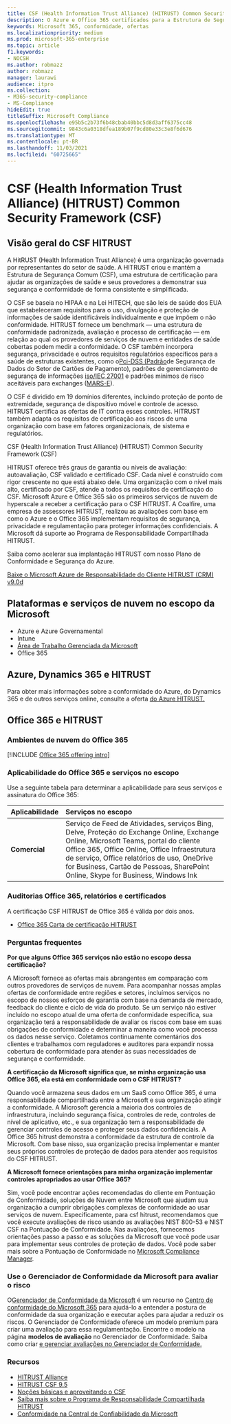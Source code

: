 ```yaml
---
title: CSF (Health Information Trust Alliance) (HITRUST) Common Security Framework (CSF)
description: O Azure e Office 365 certificados para a Estrutura de Segurança Comum (CSF) HITRUST (Health Information Trust Alliance).
keywords: Microsoft 365, conformidade, ofertas
ms.localizationpriority: medium
ms.prod: microsoft-365-enterprise
ms.topic: article
f1.keywords:
- NOCSH
ms.author: robmazz
author: robmazz
manager: laurawi
audience: itpro
ms.collection:
- M365-security-compliance
- MS-Compliance
hideEdit: true
titleSuffix: Microsoft Compliance
ms.openlocfilehash: e95b5c2b73f6b48cbab40bbc5d8d3aff6375cc48
ms.sourcegitcommit: 9843c6a0318dfea189b07f9cd80e33c3e8f6d676
ms.translationtype: MT
ms.contentlocale: pt-BR
ms.lasthandoff: 11/03/2021
ms.locfileid: "60725665"
---
```

# <a name="health-information-trust-alliance-hitrust-common-security-framework-csf"></a>CSF (Health Information Trust Alliance) (HITRUST) Common Security Framework (CSF)

## <a name="hitrust-csf-overview"></a>Visão geral do CSF HITRUST

A HitRUST (Health Information Trust Alliance) é uma organização governada por representantes do setor de saúde. A HITRUST criou e mantém a Estrutura de Segurança Comum (CSF), uma estrutura de certificação para ajudar as organizações de saúde e seus provedores a demonstrar sua segurança e conformidade de forma consistente e simplificada.

O CSF se baseia no HIPAA e na Lei HITECH, que são leis de saúde dos EUA que estabeleceram requisitos para o uso, divulgação e proteção de informações de saúde identificáveis individualmente e que impõem o não conformidade. HITRUST fornece um benchmark — uma estrutura de conformidade padronizada, avaliação e processo de certificação — em relação ao qual os provedores de serviços de nuvem e entidades de saúde cobertas podem medir a conformidade. O CSF também incorpora segurança, privacidade e outros requisitos regulatórios específicos para a saúde de estruturas existentes, como o[Pci-DSS (Padrão](https://www.microsoft.com/trustcenter/compliance/pci)de Segurança de Dados do Setor de Cartões de Pagamento), padrões de gerenciamento de segurança de informações [iso/IEC 27001](https://www.microsoft.com/trustcenter/compliance/iso-iec-27001) e padrões mínimos de risco aceitáveis para exchanges ([MARS-E](https://www.microsoft.com/trustcenter/compliance/mars-e)).

O CSF é dividido em 19 domínios diferentes, incluindo proteção de ponto de extremidade, segurança de dispositivo móvel e controle de acesso. HITRUST certifica as ofertas de IT contra esses controles. HITRUST também adapta os requisitos de certificação aos riscos de uma organização com base em fatores organizacionais, de sistema e regulatórios.

CSF (Health Information Trust Alliance) (HITRUST) Common Security Framework (CSF)

HITRUST oferece três graus de garantia ou níveis de avaliação: autoavaliação, CSF validado e certificado CSF. Cada nível é construído com rigor crescente no que está abaixo dele. Uma organização com o nível mais alto, certificado por CSF, atende a todos os requisitos de certificação do CSF. Microsoft Azure e Office 365 são os primeiros serviços de nuvem de hyperscale a receber a certificação para o CSF HITRUST. A Coalfire, uma empresa de assessores HITRUST, realizou as avaliações com base em como o Azure e o Office 365 implementam requisitos de segurança, privacidade e regulamentação para proteger informações confidenciais. A Microsoft dá suporte ao Programa de Responsabilidade Compartilhada HITRUST.

Saiba como acelerar sua implantação HITRUST com nosso Plano de Conformidade e Segurança do Azure.

[Baixe o Microsoft Azure de Responsabilidade do Cliente HITRUST (CRM) v9.0d](https://servicetrust.microsoft.com/ViewPage/Blueprint?command=Download&downloadType=Document&downloadId=3ccde498-4761-4be0-be8b-cd8d379a3a4f&docTab=fc060920-cdb8-11e7-bacf-0bf52b09d912_Healthcare_Blueprint)

## <a name="microsoft-in-scope-cloud-platforms--services"></a>Plataformas e serviços de nuvem no escopo da Microsoft

- Azure e Azure Governamental
- Intune
- [Área de Trabalho Gerenciada da Microsoft](/microsoft-365/managed-desktop/intro/compliance)
- Office 365

## <a name="azure-dynamics-365-and-hitrust"></a>Azure, Dynamics 365 e HITRUST

Para obter mais informações sobre a conformidade do Azure, do Dynamics 365 e de outros serviços online, consulte a oferta [do Azure HITRUST.](/azure/compliance/offerings/offering-hitrust)

## <a name="office-365-and-hitrust"></a>Office 365 e HITRUST

### <a name="office-365-cloud-environments"></a>Ambientes de nuvem do Office 365

[!INCLUDE [Office 365 offering intro](../includes/o365-offering-introduction.md)]

### <a name="office-365-applicability-and-in-scope-services"></a>Aplicabilidade do Office 365 e serviços no escopo

Use a seguinte tabela para determinar a aplicabilidade para seus serviços e assinatura do Office 365:

| **Aplicabilidade** | **Serviços no escopo** |
|:------------------|:----------------------|
| **Comercial** | Serviço de Feed de Atividades, serviços Bing, Delve, Proteção do Exchange Online, Exchange Online, Microsoft Teams, portal do cliente Office 365, Office Online, Office Infraestrutura de serviço, Office relatórios de uso, OneDrive for Business, Cartão de Pessoas, SharePoint Online, Skype for Business, Windows Ink |

### <a name="office-365-audits-reports-and-certificates"></a>Auditorias Office 365, relatórios e certificados

A certificação CSF HITRUST de Office 365 é válida por dois anos.

- [Office 365 Carta de certificação HITRUST](https://aka.ms/O365HITRUSTcertification)

### <a name="frequently-asked-questions"></a>Perguntas frequentes

**Por que alguns Office 365 serviços não estão no escopo dessa certificação?**

A Microsoft fornece as ofertas mais abrangentes em comparação com outros provedores de serviços de nuvem. Para acompanhar nossas amplas ofertas de conformidade entre regiões e setores, incluímos serviços no escopo de nossos esforços de garantia com base na demanda de mercado, feedback do cliente e ciclo de vida do produto. Se um serviço não estiver incluído no escopo atual de uma oferta de conformidade específica, sua organização terá a responsabilidade de avaliar os riscos com base em suas obrigações de conformidade e determinar a maneira como você processa os dados nesse serviço. Coletamos continuamente comentários dos clientes e trabalhamos com reguladores e auditores para expandir nossa cobertura de conformidade para atender às suas necessidades de segurança e conformidade.

**A certificação da Microsoft significa que, se minha organização usa Office 365, ela está em conformidade com o CSF HITRUST?**

Quando você armazena seus dados em um SaaS como Office 365, é uma responsabilidade compartilhada entre a Microsoft e sua organização atingir a conformidade. A Microsoft gerencia a maioria dos controles de infraestrutura, incluindo segurança física, controles de rede, controles de nível de aplicativo, etc., e sua organização tem a responsabilidade de gerenciar controles de acesso e proteger seus dados confidenciais. A Office 365 hitrust demonstra a conformidade da estrutura de controle da Microsoft. Com base nisso, sua organização precisa implementar e manter seus próprios controles de proteção de dados para atender aos requisitos do CSF HITRUST.

**A Microsoft fornece orientações para minha organização implementar controles apropriados ao usar Office 365?**

Sim, você pode encontrar ações recomendadas do cliente em Pontuação de Conformidade, soluções de Nuvem entre Microsoft que ajudam sua organização a cumprir obrigações complexas de conformidade ao usar serviços de nuvem. Especificamente, para csf hitrust, recomendamos que você execute avaliações de risco usando as avaliações NIST 800-53 e NIST CSF na Pontuação de Conformidade. Nas avaliações, fornecemos orientações passo a passo e as soluções da Microsoft que você pode usar para implementar seus controles de proteção de dados. Você pode saber mais sobre a Pontuação de Conformidade no [Microsoft Compliance Manager](/microsoft-365/compliance/compliance-manager).

### <a name="use-microsoft-compliance-manager-to-assess-your-risk"></a>Use o Gerenciador de Conformidade da Microsoft para avaliar o risco

O[Gerenciador de Conformidade da Microsoft](/microsoft-365/compliance/compliance-manager) é um recurso no [Centro de conformidade do Microsoft 365](/microsoft-365/compliance/microsoft-365-compliance-center) para ajudá-lo a entender a postura de conformidade da sua organização e executar ações para ajudar a reduzir os riscos. O Gerenciador de Conformidade oferece um modelo premium para criar uma avaliação para essa regulamentação. Encontre o modelo na página **modelos de avaliação** no Gerenciador de Conformidade. Saiba como criar [e gerenciar avaliações no Gerenciador de Conformidade.](/microsoft-365/compliance/compliance-manager-assessments)

### <a name="resources"></a>Recursos

- [HITRUST Alliance](https://hitrustalliance.net/)
- [HITRUST CSF 9.5](https://hitrustalliance.net/csf-license-agreement/)
- [Noções básicas e aproveitando o CSF](https://hitrustalliance.net/understanding-leveraging-csf/)
- [Saiba mais sobre o Programa de Responsabilidade Compartilhada HITRUST](https://go.microsoft.com/fwlink/p/?linkid=2100268)
- [Conformidade na Central de Confiabilidade da Microsoft](https://www.microsoft.com/trust-center/compliance/compliance-overview)
